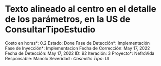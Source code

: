 # Texto alineado al centro en el detalle de los parámetros, en la US de ConsultarTipoEstudio

Costo en horas*: 0.2
Estado: Done
Fase de Detección*: Implementación
Fase de Inyección*: Implementacion
Fecha de Corrección: May 17, 2022
Fecha de Detección: May 17, 2022
ID: 92
Iteración: 3
Proyecto*: NefroVida
Responsable: Manolo
Severidad *: Cosmetic
Tipo*: UI